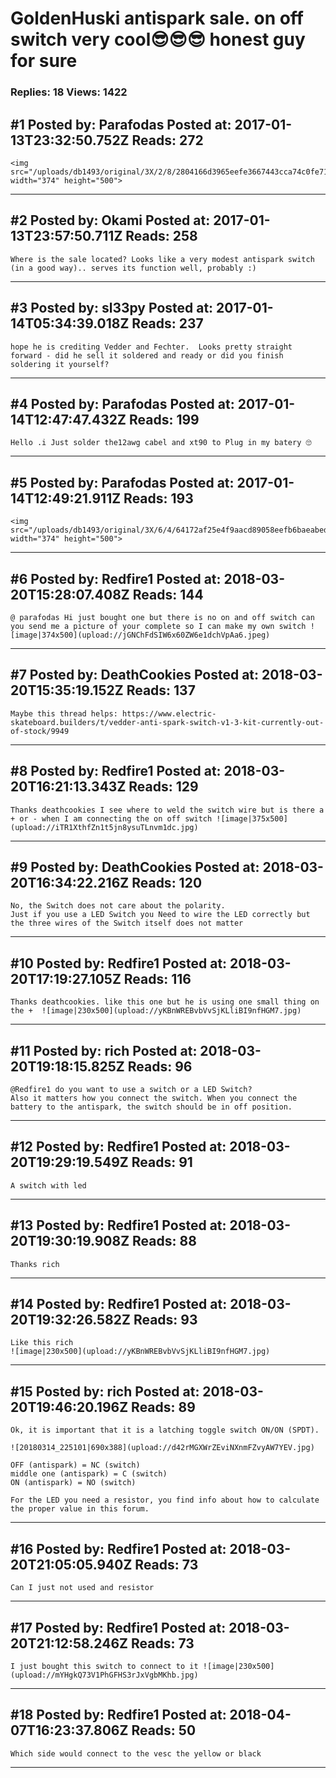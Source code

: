 # GoldenHuski antispark sale. on off switch very cool😎😎😎 honest guy for sure

### Replies: 18 Views: 1422

## \#1 Posted by: Parafodas Posted at: 2017-01-13T23:32:50.752Z Reads: 272

```
<img src="/uploads/db1493/original/3X/2/8/2804166d3965eefe3667443cca74c0fe71dc3c06.jpg" width="374" height="500">
```

---
## \#2 Posted by: Okami Posted at: 2017-01-13T23:57:50.711Z Reads: 258

```
Where is the sale located? Looks like a very modest antispark switch (in a good way).. serves its function well, probably :)
```

---
## \#3 Posted by: sl33py Posted at: 2017-01-14T05:34:39.018Z Reads: 237

```
hope he is crediting Vedder and Fechter.  Looks pretty straight forward - did he sell it soldered and ready or did you finish soldering it yourself?
```

---
## \#4 Posted by: Parafodas Posted at: 2017-01-14T12:47:47.432Z Reads: 199

```
Hello .i Just solder the12awg cabel and xt90 to Plug in my batery 🙄
```

---
## \#5 Posted by: Parafodas Posted at: 2017-01-14T12:49:21.911Z Reads: 193

```
<img src="/uploads/db1493/original/3X/6/4/64172af25e4f9aacd89058eefb6baeabedb32e21.jpg" width="374" height="500">
```

---
## \#6 Posted by: Redfire1 Posted at: 2018-03-20T15:28:07.408Z Reads: 144

```
@ parafodas Hi just bought one but there is no on and off switch can you send me a picture of your complete so I can make my own switch ![image|374x500](upload://jGNChFdSIW6x60ZW6e1dchVpAa6.jpeg)
```

---
## \#7 Posted by: DeathCookies Posted at: 2018-03-20T15:35:19.152Z Reads: 137

```
Maybe this thread helps: https://www.electric-skateboard.builders/t/vedder-anti-spark-switch-v1-3-kit-currently-out-of-stock/9949
```

---
## \#8 Posted by: Redfire1 Posted at: 2018-03-20T16:21:13.343Z Reads: 129

```
Thanks deathcookies I see where to weld the switch wire but is there a + or - when I am connecting the on off switch ![image|375x500](upload://iTR1XthfZn1t5jn8ysuTLnvm1dc.jpg)
```

---
## \#9 Posted by: DeathCookies Posted at: 2018-03-20T16:34:22.216Z Reads: 120

```
No, the Switch does not care about the polarity.
Just if you use a LED Switch you Need to wire the LED correctly but the three wires of the Switch itself does not matter
```

---
## \#10 Posted by: Redfire1 Posted at: 2018-03-20T17:19:27.105Z Reads: 116

```
Thanks deathcookies. like this one but he is using one small thing on the +  ![image|230x500](upload://yKBnWREBvbVvSjKLliBI9nfHGM7.jpg)
```

---
## \#11 Posted by: rich Posted at: 2018-03-20T19:18:15.825Z Reads: 96

```
@Redfire1 do you want to use a switch or a LED Switch? 
Also it matters how you connect the switch. When you connect the battery to the antispark, the switch should be in off position.
```

---
## \#12 Posted by: Redfire1 Posted at: 2018-03-20T19:29:19.549Z Reads: 91

```
A switch with led
```

---
## \#13 Posted by: Redfire1 Posted at: 2018-03-20T19:30:19.908Z Reads: 88

```
Thanks rich
```

---
## \#14 Posted by: Redfire1 Posted at: 2018-03-20T19:32:26.582Z Reads: 93

```
Like this rich
![image|230x500](upload://yKBnWREBvbVvSjKLliBI9nfHGM7.jpg)
```

---
## \#15 Posted by: rich Posted at: 2018-03-20T19:46:20.196Z Reads: 89

```
Ok, it is important that it is a latching toggle switch ON/ON (SPDT).

![20180314_225101|690x388](upload://d42rMGXWrZEviNXnmFZvyAW7YEV.jpg)

OFF (antispark) = NC (switch)
middle one (antispark) = C (switch)
ON (antispark) = NO (switch)

For the LED you need a resistor, you find info about how to calculate the proper value in this forum.
```

---
## \#16 Posted by: Redfire1 Posted at: 2018-03-20T21:05:05.940Z Reads: 73

```
Can I just not used and resistor
```

---
## \#17 Posted by: Redfire1 Posted at: 2018-03-20T21:12:58.246Z Reads: 73

```
I just bought this switch to connect to it ![image|230x500](upload://mYHgkQ73V1PhGFHS3rJxVgbMKhb.jpg)
```

---
## \#18 Posted by: Redfire1 Posted at: 2018-04-07T16:23:37.806Z Reads: 50

```
Which side would connect to the vesc the yellow or black
```

---
